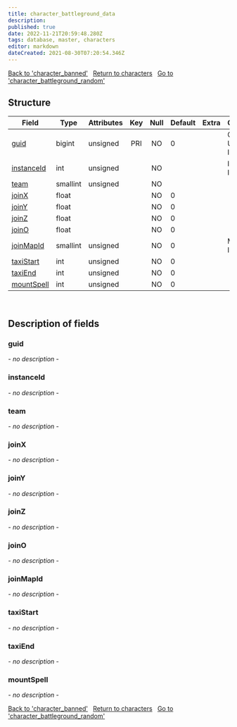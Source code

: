 ```yaml
---
title: character_battleground_data
description: 
published: true
date: 2022-11-21T20:59:48.280Z
tags: database, master, characters
editor: markdown
dateCreated: 2021-08-30T07:20:54.346Z
---
```


<a href="https://trinitycore.info/en/database/master/characters/character_banned" class="mt-5 v-btn v-btn--depressed v-btn--flat v-btn--outlined theme--light v-size--default darkblue--text text--lighten-3"><span class="v-btn__content"><i aria-hidden="true" class="v-icon notranslate v-icon--left mdi mdi-arrow-left theme--light"></i><span>Back to 'character_banned'</span></span></a>&nbsp;&nbsp;&nbsp;<a href="https://trinitycore.info/en/database/master/characters/home" class="mt-5 v-btn v-btn--depressed v-btn--flat v-btn--outlined theme--light v-size--default darkblue--text text--lighten-3"><span class="v-btn__content"><i aria-hidden="true" class="v-icon notranslate v-icon--left mdi mdi-home-outline theme--light"></i><span>Return to characters</span></span></a>&nbsp;&nbsp;&nbsp;<a href="https://trinitycore.info/en/database/master/characters/character_battleground_random" class="mt-5 v-btn v-btn--depressed v-btn--flat v-btn--outlined theme--light v-size--default darkblue--text text--lighten-3"><span class="v-btn__content"><span>Go to 'character_battleground_random'</span><i aria-hidden="true" class="v-icon notranslate v-icon--right mdi mdi-arrow-right theme--light"></i></span></a>

## Structure

| Field | Type | Attributes | Key | Null | Default | Extra | Comment |
| --- | --- | --- | :---: | :---: | --- | --- | --- |
| [guid](#guid) | bigint | unsigned | PRI | NO | 0 |  | Global Unique Identifier |
| [instanceId](#instanceid) | int | unsigned |  | NO |  |  | Instance Identifier |
| [team](#team) | smallint | unsigned |  | NO |  |  |  |
| [joinX](#joinx) | float |  |  | NO | 0 |  |  |
| [joinY](#joiny) | float |  |  | NO | 0 |  |  |
| [joinZ](#joinz) | float |  |  | NO | 0 |  |  |
| [joinO](#joino) | float |  |  | NO | 0 |  |  |
| [joinMapId](#joinmapid) | smallint | unsigned |  | NO | 0 |  | Map Identifier |
| [taxiStart](#taxistart) | int | unsigned |  | NO | 0 |  |  |
| [taxiEnd](#taxiend) | int | unsigned |  | NO | 0 |  |  |
| [mountSpell](#mountspell) | int | unsigned |  | NO | 0 |  |  |
&nbsp;
## Description of fields

### guid
*- no description -*
&nbsp;

### instanceId
*- no description -*
&nbsp;

### team
*- no description -*
&nbsp;

### joinX
*- no description -*
&nbsp;

### joinY
*- no description -*
&nbsp;

### joinZ
*- no description -*
&nbsp;

### joinO
*- no description -*
&nbsp;

### joinMapId
*- no description -*
&nbsp;

### taxiStart
*- no description -*
&nbsp;

### taxiEnd
*- no description -*
&nbsp;

### mountSpell
*- no description -*
&nbsp;

<a href="https://trinitycore.info/en/database/master/characters/character_banned" class="mt-5 v-btn v-btn--depressed v-btn--flat v-btn--outlined theme--light v-size--default darkblue--text text--lighten-3"><span class="v-btn__content"><i aria-hidden="true" class="v-icon notranslate v-icon--left mdi mdi-arrow-left theme--light"></i><span>Back to 'character_banned'</span></span></a>&nbsp;&nbsp;&nbsp;<a href="https://trinitycore.info/en/database/master/characters/home" class="mt-5 v-btn v-btn--depressed v-btn--flat v-btn--outlined theme--light v-size--default darkblue--text text--lighten-3"><span class="v-btn__content"><i aria-hidden="true" class="v-icon notranslate v-icon--left mdi mdi-home-outline theme--light"></i><span>Return to characters</span></span></a>&nbsp;&nbsp;&nbsp;<a href="https://trinitycore.info/en/database/master/characters/character_battleground_random" class="mt-5 v-btn v-btn--depressed v-btn--flat v-btn--outlined theme--light v-size--default darkblue--text text--lighten-3"><span class="v-btn__content"><span>Go to 'character_battleground_random'</span><i aria-hidden="true" class="v-icon notranslate v-icon--right mdi mdi-arrow-right theme--light"></i></span></a>

